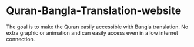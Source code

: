 # Quran-Bangla-Translation-website
The goal is to make the Quran easily accessible with Bangla translation. No extra graphic or animation and can easily access even in a low internet connection.
